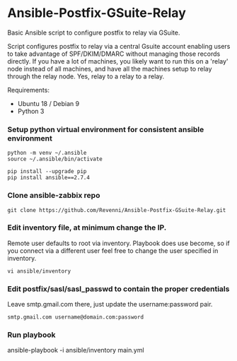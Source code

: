 # Ansible-Postfix-GSuite-Relay
Basic Ansible script to configure postfix to relay via GSuite.

Script configures postfix to relay via a central Gsuite account enabling users to take advantage of SPF/DKIM/DMARC without managing those records directly.  If you have a lot of machines, you likely want to run this on a 'relay' node instead of all machines, and have all the machines setup to relay through the relay node.  Yes, relay to a relay to a relay.

Requirements: 
 * Ubuntu 18 / Debian 9
 * Python 3

### Setup python virtual environment for consistent ansible environment
```
python -m venv ~/.ansible
source ~/.ansible/bin/activate

pip install --upgrade pip
pip install ansible==2.7.4
```

### Clone ansible-zabbix repo
```
git clone https://github.com/Revenni/Ansible-Postfix-GSuite-Relay.git
```
### Edit inventory file, at minimum change the IP.
Remote user defaults to root via inventory.  Playbook does use become, so if you connect via a different user feel free to change the user specified in inventory.

```
vi ansible/inventory
```

### Edit postfix/sasl/sasl_passwd to contain the proper credentials
Leave smtp.gmail.com there, just update the username:password pair.
```
smtp.gmail.com username@domain.com:password
```

### Run playbook
ansible-playbook -i ansible/inventory main.yml
